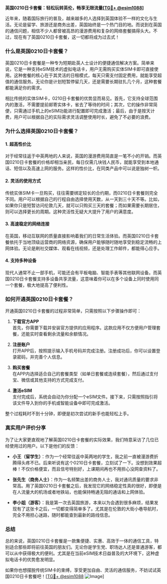 **英国0210日卡套餐：轻松玩转英伦，畅享无限流量[[TG💪+ @esim1088](https://t.me/s/esim1088)]**

近年来，随着国际旅行的普及，越来越多的人选择到英国体验不一样的文化与生活。无论是留学、旅游还是商务出差，英国始终是一个热门目的地。而说到在英国的通信问题，相信不少人都曾被高昂的漫游费用和复杂的网络套餐搞得头大。不过，现在有了英国0210日卡套餐，这一切都将成为过去式！

### **什么是英国0210日卡套餐？**

英国0210日卡套餐是一种专为短期赴英人士设计的便捷通信解决方案。简单来说，它是一种支持eSIM技术的虚拟电话卡，用户无需购买实体SIM卡即可直接使用。这种套餐的核心在于其灵活的日租模式，每天只需支付固定费用，就能享受超值的通信服务。无论你是计划短暂停留几天，还是需要长期驻扎几个月，这种套餐都能满足你的需求。

相比传统的实体SIM卡，0210日卡套餐的优势显而易见。首先，它支持全球范围内的激活，不需要提前邮寄实体卡，省去了等待的时间；其次，它的操作非常简便，只需通过手机上的eSIM功能进行配置即可完成激活；最后，由于是按天计费，用户可以根据自己的实际需求灵活调整使用时长，避免了不必要的浪费。

### **为什么选择英国0210日卡套餐？**

#### **1. 超高性价比**
对于经常往返于中英两地的人来说，英国的漫游费用简直是一笔不小的开销。而英国0210日卡套餐的价格却相当亲民，每日仅需几块钱人民币，就能享受到本地通话、短信以及高速上网的服务。这样的性价比，在同类产品中可以说是独树一帜。

#### **2. 灵活的使用方式**
传统实体SIM卡一旦购买，往往需要绑定较长的合约期，而0210日卡套餐则完全不同。用户可以根据自己的行程自由选择使用天数，从一天到三十天不等。比如，如果你只是短暂访问伦敦几天，就可以只购买三天的套餐；而如果需要长期居住，则可以选择更长的周期。这种灵活性无疑大大提升了用户的满意度。

#### **3. 高速稳定的网络连接**
在英国，移动互联网的质量直接影响着我们的日常生活体验。而英国0210日卡套餐依托于当地顶级运营商的网络资源，确保用户能够随时随地享受到稳定流畅的上网体验。无论是刷社交媒体、观看在线视频，还是处理工作邮件，都能得心应手。

#### **4. 支持多种设备**
现代人通常不止一部手机，可能还会有平板电脑、智能手表等其他联网设备。而英国0210日卡套餐支持多设备共享流量，这意味着你可以在多个设备上同时使用同一个套餐，极大地提高了便利性。

### **如何开通英国0210日卡套餐？**

开通英国0210日卡套餐的过程非常简单，只需按照以下步骤操作即可：

1. **下载官方APP**  
   首先，你需要下载并安装官方提供的应用程序。这款应用不仅方便用户管理套餐，还能实时查看剩余流量和余额情况。

2. **注册账户**  
   打开APP后，按照提示输入手机号码并完成注册。注册成功后，你可以设置登录密码，并完善个人信息。

3. **购买套餐**  
   在APP内选择适合自己的套餐类型（如单日套餐或连续套餐），然后通过支付宝、微信或其他支持的方式完成支付。

4. **激活eSIM**  
   支付完成后，系统会自动为你分配一个eSIM文件。接下来，只需按照指引将该文件导入到你的手机或智能设备中即可完成激活。

整个过程耗时不到十分钟，即便是初次尝试的新手也能轻松上手。

### **真实用户评价分享**

为了让大家更直观地了解英国0210日卡套餐的实际效果，我们特意采访了几位已经使用过的用户。以下是他们的反馈：

- **小王（留学生）**：作为一个经常往返中英两地的学生，我之前一直被漫游费折腾得头疼不已。后来听说有这个0210日卡套餐，立刻试了一下。没想到效果超棒！不仅价格便宜，而且信号特别好，上课期间再也不用担心没网查资料了。
  
- **张先生（商务人士）**：作为一名频繁出差的商务人士，我对通讯质量的要求非常高。用了英国0210日卡套餐之后，我发现它的网络稳定性真的很好，即便是在人流量大的机场或者地铁站，也能保持畅通无阻的通话和上网体验。

- **李小姐（游客）**：我是第一次去英国旅游，本来以为会遇到很多麻烦，结果发现有了这张卡之后，一切都变得简单多了。尤其是在伦敦的大街小巷导航时，完全不用担心迷路，随时都能查到最新的路线信息。

### **总结**

总的来说，英国0210日卡套餐是一款集便捷、实惠、高效于一体的通信工具，特别适合那些即将前往英国的朋友们。无论你是学生党、职场达人还是普通游客，都可以从中获得极大的便利。尤其是在当前eSIM技术日益普及的大环境下，这种虚拟电话卡的优势愈发明显。

如果你也想摆脱传统SIM卡的束缚，享受更加自由、灵活的通信服务，不妨试试英国0210日卡套餐吧！[[TG💪+ @esim1088](https://t.me/s/esim1088) ![Image](https://i.postimg.cc/4NQfJmqS/Snipaste-2025-05-13-00-14-12.png)]
